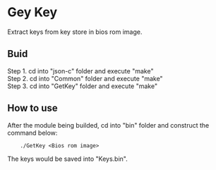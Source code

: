 # Gey Key
Extract keys from key store in bios rom image.

## Buid
Step 1. cd into "json-c" folder and execute "make" <br>
Step 2. cd into "Common" folder and execute "make" <br>
Step 3. cd into "GetKey" folder and execute "make" <br>

## How to use
After the module being builded, cd into "bin" folder and construct the command below:
```
	./GetKey <Bios rom image>
```
The keys would be saved into "Keys.bin".
